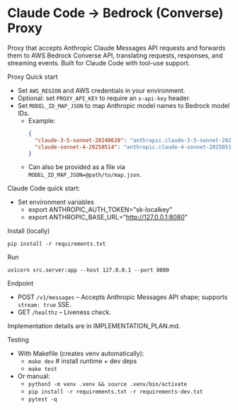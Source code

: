 # Claude Code → Bedrock (Converse) Proxy

Proxy that accepts Anthropic Claude Messages API requests and forwards them to AWS Bedrock Converse API, translating requests, responses, and streaming events. Built for Claude Code with tool-use support.

Proxy Quick start
- Set `AWS_REGION` and AWS credentials in your environment.
- Optional: set `PROXY_API_KEY` to require an `x-api-key` header.
- Set `MODEL_ID_MAP_JSON` to map Anthropic model names to Bedrock model IDs.
  - Example:
    ```json
    {
      "claude-3-5-sonnet-20240620": "anthropic.claude-3-5-sonnet-20240620-v1:0",
      "claude-sonnet-4-20250514": "anthropic.claude-4-sonnet-20250514-v1:0"
    }
    ```
  - Can also be provided as a file via `MODEL_ID_MAP_JSON=@path/to/map.json`.

Claude Code quick start:
- Set environment variables
  - export ANTHROPIC_AUTH_TOKEN="sk-localkey"
  - export ANTHROPIC_BASE_URL="http://127.0.0.1:8080"
 

Install (locally)
```
pip install -r requirements.txt
```

Run
```
uvicorn src.server:app --host 127.0.0.1 --port 8080
```

Endpoint
- POST `/v1/messages` – Accepts Anthropic Messages API shape; supports `stream: true` SSE.
- GET `/healthz` – Liveness check.

Implementation details are in IMPLEMENTATION_PLAN.md.

Testing
- With Makefile (creates venv automatically):
  - `make dev`  # install runtime + dev deps
  - `make test`
- Or manual:
  - `python3 -m venv .venv && source .venv/bin/activate`
  - `pip install -r requirements.txt -r requirements-dev.txt`
  - `pytest -q`
